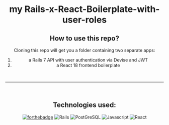 <div align="center">

# my Rails-x-React-Boilerplate-with-user-roles

## How to use this repo?
Cloning this repo will get you a folder containing two separate apps:
<ol>
<li>a Rails 7 API with user authentication via Devise and JWT</li>
<li>a React 18 frontend boilerplate</li>
</ol>

<br/>
<hr/>
<br/>

## Technologies used:

[![forthebadge](https://forthebadge.com/images/badges/made-with-ruby.svg)](https://forthebadge.com)
![Rails](https://img.shields.io/badge/Ruby_on_Rails-CC0000?style=for-the-badge&logo=ruby-on-rails&logoColor=white)
![PostGreSQL](https://img.shields.io/badge/PostgreSQL-316192?style=for-the-badge&logo=postgresql&logoColor=white)
![Javascript](https://img.shields.io/badge/JavaScript-F7DF1E?style=for-the-badge&logo=javascript&logoColor=black)
![React](https://img.shields.io/badge/react-%2320232a.svg?style=for-the-badge&logo=react&logoColor=%2361DAFB)

